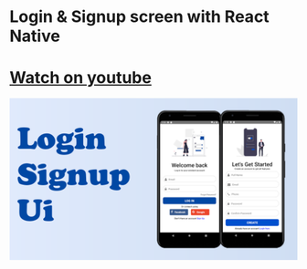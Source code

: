 # Login & Signup screen with React Native

# [Watch on youtube](https://youtu.be/vSTGGGjS7rk)

![](UI.png)
